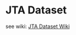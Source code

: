 # JTA Dataset
see wiki: [JTA Dataset Wiki](https://github.com/BobbySolo/JTA-Utils/wiki/JTA-Dataset)
